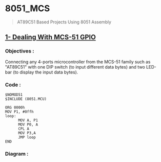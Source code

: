 # 8051_MCS
> AT89C51 Based Projects Using 8051 Assembly


## [1- Dealing With MCS-51 GPIO](https://github.com/ahmed79ramdan/8051_MCS/tree/master/GPIO)
### Objectives : 
Connecting any 4-ports microcontroller from the MCS-51 family such as "AT89C51" with one DIP switch (to input different data bytes) and two LED-bar (to display the input data bytes).
### Code :
```
$NOMOD51
$INCLUDE (8051.MCU)

ORG 0000h
MOV P1, #0ffh
loop:
      MOV A, P1
      MOV P0, A
      CPL A
      MOV P3,A
      JMP loop
END

```
### Diagram : 
